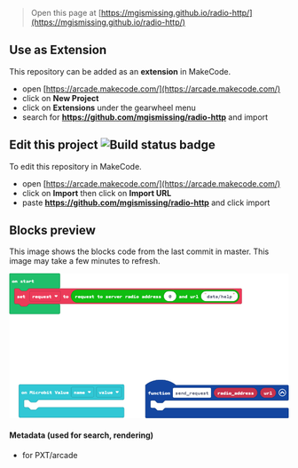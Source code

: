  


> Open this page at [https://mgismissing.github.io/radio-http/](https://mgismissing.github.io/radio-http/)

## Use as Extension

This repository can be added as an **extension** in MakeCode.

* open [https://arcade.makecode.com/](https://arcade.makecode.com/)
* click on **New Project**
* click on **Extensions** under the gearwheel menu
* search for **https://github.com/mgismissing/radio-http** and import

## Edit this project ![Build status badge](https://github.com/mgismissing/radio-http/workflows/MakeCode/badge.svg)

To edit this repository in MakeCode.

* open [https://arcade.makecode.com/](https://arcade.makecode.com/)
* click on **Import** then click on **Import URL**
* paste **https://github.com/mgismissing/radio-http** and click import

## Blocks preview

This image shows the blocks code from the last commit in master.
This image may take a few minutes to refresh.

![A rendered view of the blocks](https://github.com/mgismissing/radio-http/raw/master/.github/makecode/blocks.png)

#### Metadata (used for search, rendering)

* for PXT/arcade
<script src="https://makecode.com/gh-pages-embed.js"></script><script>makeCodeRender("{{ site.makecode.home_url }}", "{{ site.github.owner_name }}/{{ site.github.repository_name }}");</script>
